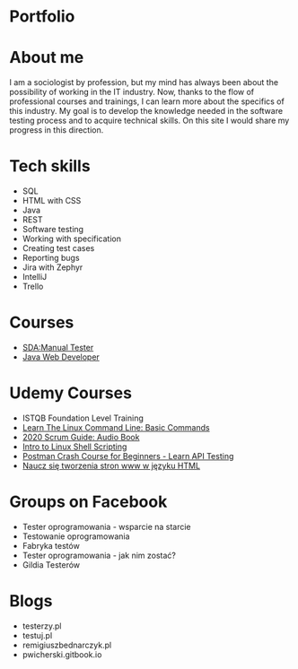 # Portfolio
# About me
I am a sociologist by profession, but my mind has always been about the possibility of working in the IT industry. Now, thanks to the flow of professional courses and trainings, I can learn more about the specifics of this industry. My goal is to develop the knowledge needed in the software testing process and to acquire technical skills. On this site I would share my progress in this direction.
# Tech skills
* SQL
* HTML with CSS
* Java
* REST
* Software testing
* Working with specification
* Creating test cases
* Reporting bugs
* Jira with Zephyr
* IntelliJ
* Trello
# Courses
* [SDA:Manual Tester](https://drive.google.com/file/d/1TcyTU1E35oA2iKgWmFj0ID0BsQVWNSAx/view?usp=sharing)
* [Java Web Developer](https://coderslab.pl)
# Udemy Courses
* ISTQB Foundation Level Training
* [Learn The Linux Command Line: Basic Commands](http://www.udemy.com/certificate/UC-1D9ERKX9)
* [2020 Scrum Guide: Audio Book](http://www.udemy.com/certificate/UC-1PDP696L)
* [Intro to Linux Shell Scripting](http://www.udemy.com/certificate/UC-3ALTQ1BW)
* [Postman Crash Course for Beginners - Learn API Testing](http://www.udemy.com/certificate/UC-80ZEBVI6)
* [Naucz się tworzenia stron www w języku HTML](http://www.udemy.com/certificate/UC-43ZOALPV)
# Groups on Facebook
* Tester oprogramowania - wsparcie na starcie
* Testowanie oprogramowania
* Fabryka testów
* Tester oprogramowania - jak nim zostać?
* Gildia Testerów
# Blogs
* testerzy.pl
* testuj.pl
* remigiuszbednarczyk.pl
* pwicherski.gitbook.io
